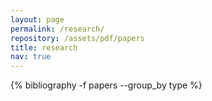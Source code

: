 ```yaml
---
layout: page
permalink: /research/
repository: /assets/pdf/papers
title: research
nav: true
---
```


<div class="research">
 {% bibliography -f papers --group_by type %}
</div>


